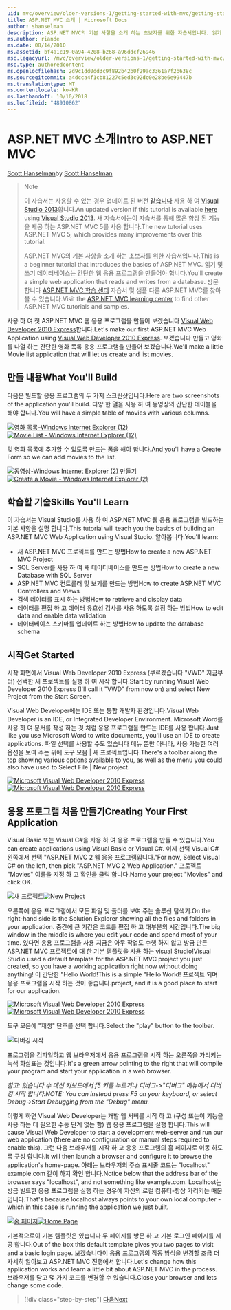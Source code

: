 ```yaml
---
uid: mvc/overview/older-versions-1/getting-started-with-mvc/getting-started-with-mvc-part1
title: ASP.NET MVC 소개 | Microsoft Docs
author: shanselman
description: ASP.NET MVC의 기본 사항을 소개 하는 초보자를 위한 자습서입니다. 읽기 및 쓰기 데이터베이스에서 간단한 웹 응용 프로그램을 만듭니다.
ms.author: riande
ms.date: 08/14/2010
ms.assetid: bf4a1c19-0a94-4208-b268-a96ddcf26946
msc.legacyurl: /mvc/overview/older-versions-1/getting-started-with-mvc/getting-started-with-mvc-part1
msc.type: authoredcontent
ms.openlocfilehash: 2d9c1dd0dd3c9f892b42b0f29ac3361a7f2b638c
ms.sourcegitcommit: a4dcca4f1cb81227c5ed3c92dc0e28be6e99447b
ms.translationtype: MT
ms.contentlocale: ko-KR
ms.lasthandoff: 10/10/2018
ms.locfileid: "48910862"
---
```

<a name="intro-to-aspnet-mvc"></a><span data-ttu-id="14226-104">ASP.NET MVC 소개</span><span class="sxs-lookup"><span data-stu-id="14226-104">Intro to ASP.NET MVC</span></span>
====================
<span data-ttu-id="14226-105">[Scott Hanselman](https://github.com/shanselman)</span><span class="sxs-lookup"><span data-stu-id="14226-105">by [Scott Hanselman](https://github.com/shanselman)</span></span>

> > [!NOTE]
> > <span data-ttu-id="14226-106">이 자습서는 사용할 수 있는 경우 업데이트 된 버전 [같습니다](../../getting-started/introduction/getting-started.md) 사용 하 여 [Visual Studio 2013](https://my.visualstudio.com/Downloads?q=visual%20studio%202013)합니다.</span><span class="sxs-lookup"><span data-stu-id="14226-106">An updated version if this tutorial is available [here](../../getting-started/introduction/getting-started.md) using [Visual Studio 2013](https://my.visualstudio.com/Downloads?q=visual%20studio%202013).</span></span> <span data-ttu-id="14226-107">새 자습서에는이 자습서를 통해 많은 향상 된 기능을 제공 하는 ASP.NET MVC 5를 사용 합니다.</span><span class="sxs-lookup"><span data-stu-id="14226-107">The new tutorial uses ASP.NET MVC 5, which provides many improvements over this tutorial.</span></span>
>
>
> <span data-ttu-id="14226-108">ASP.NET MVC의 기본 사항을 소개 하는 초보자를 위한 자습서입니다.</span><span class="sxs-lookup"><span data-stu-id="14226-108">This is a beginner tutorial that introduces the basics of ASP.NET MVC.</span></span> <span data-ttu-id="14226-109">읽기 및 쓰기 데이터베이스는 간단한 웹 응용 프로그램을 만들어야 합니다.</span><span class="sxs-lookup"><span data-stu-id="14226-109">You'll create a simple web application that reads and writes from a database.</span></span> <span data-ttu-id="14226-110">방문 합니다 [ASP.NET MVC 학습 센터](../../../index.md) 자습서 및 샘플 다른 ASP.NET MVC를 찾아볼 수 있습니다.</span><span class="sxs-lookup"><span data-stu-id="14226-110">Visit the [ASP.NET MVC learning center](../../../index.md) to find other ASP.NET MVC tutorials and samples.</span></span>


<span data-ttu-id="14226-111">사용 하 여 첫 ASP.NET MVC 웹 응용 프로그램을 만들어 보겠습니다 [Visual Web Developer 2010 Express](https://www.microsoft.com/express/Web/)합니다.</span><span class="sxs-lookup"><span data-stu-id="14226-111">Let's make our first ASP.NET MVC Web Application using [Visual Web Developer 2010 Express](https://www.microsoft.com/express/Web/).</span></span> <span data-ttu-id="14226-112">보겠습니다 만들고 영화를 나열 하는 간단한 영화 목록 응용 프로그램을 만들어 보겠습니다.</span><span class="sxs-lookup"><span data-stu-id="14226-112">We'll make a little Movie list application that will let us create and list movies.</span></span>

## <a name="what-youll-build"></a><span data-ttu-id="14226-113">만들 내용</span><span class="sxs-lookup"><span data-stu-id="14226-113">What You'll Build</span></span>

<span data-ttu-id="14226-114">다음은 빌드할 응용 프로그램의 두 가지 스크린샷입니다.</span><span class="sxs-lookup"><span data-stu-id="14226-114">Here are two screenshots of the application you'll build.</span></span> <span data-ttu-id="14226-115">다양 한 열을 사용 하 여 동영상의 간단한 테이블을 해야 합니다.</span><span class="sxs-lookup"><span data-stu-id="14226-115">You will have a simple table of movies with various columns.</span></span>

<span data-ttu-id="14226-116">[![영화 목록-Windows Internet Explorer (12)](getting-started-with-mvc-part1/_static/image2.png)](getting-started-with-mvc-part1/_static/image1.png)</span><span class="sxs-lookup"><span data-stu-id="14226-116">[![Movie List - Windows Internet Explorer (12)](getting-started-with-mvc-part1/_static/image2.png)](getting-started-with-mvc-part1/_static/image1.png)</span></span>

<span data-ttu-id="14226-117">및 영화 목록에 추가할 수 있도록 만드는 폼을 해야 합니다.</span><span class="sxs-lookup"><span data-stu-id="14226-117">And you'll have a Create Form so we can add movies to the list.</span></span>

<span data-ttu-id="14226-118">[![동영상-Windows Internet Explorer (2) 만들기](getting-started-with-mvc-part1/_static/image4.png)](getting-started-with-mvc-part1/_static/image3.png)</span><span class="sxs-lookup"><span data-stu-id="14226-118">[![Create a Movie - Windows Internet Explorer (2)](getting-started-with-mvc-part1/_static/image4.png)](getting-started-with-mvc-part1/_static/image3.png)</span></span>

## <a name="skills-youll-learn"></a><span data-ttu-id="14226-119">학습할 기술</span><span class="sxs-lookup"><span data-stu-id="14226-119">Skills You'll Learn</span></span>

<span data-ttu-id="14226-120">이 자습서는 Visual Studio를 사용 하 여 ASP.NET MVC 웹 응용 프로그램을 빌드하는 기본 사항을 설명 합니다.</span><span class="sxs-lookup"><span data-stu-id="14226-120">This tutorial will teach you the basics of building an ASP.NET MVC Web Application using Visual Studio.</span></span> <span data-ttu-id="14226-121">알아봅니다.</span><span class="sxs-lookup"><span data-stu-id="14226-121">You'll learn:</span></span>

- <span data-ttu-id="14226-122">새 ASP.NET MVC 프로젝트를 만드는 방법</span><span class="sxs-lookup"><span data-stu-id="14226-122">How to create a new ASP.NET MVC Project</span></span>
- <span data-ttu-id="14226-123">SQL Server를 사용 하 여 새 데이터베이스를 만드는 방법</span><span class="sxs-lookup"><span data-stu-id="14226-123">How to create a new Database with SQL Server</span></span>
- <span data-ttu-id="14226-124">ASP.NET MVC 컨트롤러 및 보기를 만드는 방법</span><span class="sxs-lookup"><span data-stu-id="14226-124">How to create ASP.NET MVC Controllers and Views</span></span>
- <span data-ttu-id="14226-125">검색 데이터를 표시 하는 방법</span><span class="sxs-lookup"><span data-stu-id="14226-125">How to retrieve and display data</span></span>
- <span data-ttu-id="14226-126">데이터를 편집 하 고 데이터 유효성 검사를 사용 하도록 설정 하는 방법</span><span class="sxs-lookup"><span data-stu-id="14226-126">How to edit data and enable data validation</span></span>
- <span data-ttu-id="14226-127">데이터베이스 스키마를 업데이트 하는 방법</span><span class="sxs-lookup"><span data-stu-id="14226-127">How to update the database schema</span></span>

## <a name="get-started"></a><span data-ttu-id="14226-128">시작</span><span class="sxs-lookup"><span data-stu-id="14226-128">Get Started</span></span>

<span data-ttu-id="14226-129">시작 화면에서 Visual Web Developer 2010 Express (부르겠습니다 "VWD" 지금부터) 선택한 새 프로젝트를 실행 하 여 시작 합니다.</span><span class="sxs-lookup"><span data-stu-id="14226-129">Start by running Visual Web Developer 2010 Express (I'll call it "VWD" from now on) and select New Project from the Start Screen.</span></span>

<span data-ttu-id="14226-130">Visual Web Developer에는 IDE 또는 통합 개발자 환경입니다.</span><span class="sxs-lookup"><span data-stu-id="14226-130">Visual Web Developer is an IDE, or Integrated Developer Environment.</span></span> <span data-ttu-id="14226-131">Microsoft Word를 사용 하 여 문서를 작성 하는 것 처럼 응용 프로그램을 만드는 IDE를 사용 합니다.</span><span class="sxs-lookup"><span data-stu-id="14226-131">Just like you use Microsoft Word to write documents, you'll use an IDE to create applications.</span></span> <span data-ttu-id="14226-132">파일 선택를 사용할 수도 있습니다 메뉴 뿐만 아니라, 사용 가능한 여러 옵션을 보여 주는 위에 도구 모음 | 새 프로젝트입니다.</span><span class="sxs-lookup"><span data-stu-id="14226-132">There's a toolbar along the top showing various options available to you, as well as the menu you could also have used to Select File | New project.</span></span>

<span data-ttu-id="14226-133">[![Microsoft Visual Web Developer 2010 Express](getting-started-with-mvc-part1/_static/image6.png)](getting-started-with-mvc-part1/_static/image5.png)</span><span class="sxs-lookup"><span data-stu-id="14226-133">[![Microsoft Visual Web Developer 2010 Express](getting-started-with-mvc-part1/_static/image6.png)](getting-started-with-mvc-part1/_static/image5.png)</span></span>

## <a name="creating-your-first-application"></a><span data-ttu-id="14226-134">응용 프로그램 처음 만들기</span><span class="sxs-lookup"><span data-stu-id="14226-134">Creating Your First Application</span></span>

<span data-ttu-id="14226-135">Visual Basic 또는 Visual C#을 사용 하 여 응용 프로그램을 만들 수 있습니다.</span><span class="sxs-lookup"><span data-stu-id="14226-135">You can create applications using Visual Basic or Visual C#.</span></span> <span data-ttu-id="14226-136">이제 선택 Visual C# 왼쪽에서 선택 "ASP.NET MVC 2 웹 응용 프로그램입니다."</span><span class="sxs-lookup"><span data-stu-id="14226-136">For now, Select Visual C# on the left, then pick "ASP.NET MVC 2 Web Application."</span></span> <span data-ttu-id="14226-137">프로젝트 "Movies" 이름을 지정 하 고 확인을 클릭 합니다.</span><span class="sxs-lookup"><span data-stu-id="14226-137">Name your project "Movies" and click OK.</span></span>

<span data-ttu-id="14226-138">[![새 프로젝트](getting-started-with-mvc-part1/_static/image8.png)](getting-started-with-mvc-part1/_static/image7.png)</span><span class="sxs-lookup"><span data-stu-id="14226-138">[![New Project](getting-started-with-mvc-part1/_static/image8.png)](getting-started-with-mvc-part1/_static/image7.png)</span></span>

<span data-ttu-id="14226-139">오른쪽에 응용 프로그램에서 모든 파일 및 폴더를 보여 주는 솔루션 탐색기.</span><span class="sxs-lookup"><span data-stu-id="14226-139">On the right-hand side is the Solution Explorer showing all the files and folders in your application.</span></span> <span data-ttu-id="14226-140">중간에 큰 기간은 코드를 편집 하 고 대부분의 시간입니다.</span><span class="sxs-lookup"><span data-stu-id="14226-140">The big window in the middle is where you edit your code and spend most of your time.</span></span> <span data-ttu-id="14226-141">있다면 응용 프로그램을 사용 지금은 아무 작업도 수행 하지 않고 방금 만든 ASP.NET MVC 프로젝트에 대 한 기본 템플릿을 사용 하는 visual Studio!</span><span class="sxs-lookup"><span data-stu-id="14226-141">Visual Studio used a default template for the ASP.NET MVC project you just created, so you have a working application right now without doing anything!</span></span> <span data-ttu-id="14226-142">이 간단한 "Hello World!</span><span class="sxs-lookup"><span data-stu-id="14226-142">This is a simple "Hello World!</span></span> <span data-ttu-id="14226-143">프로젝트 되며 응용 프로그램을 시작 하는 것이 좋습니다.</span><span class="sxs-lookup"><span data-stu-id="14226-143">project, and it is a good place to start for our application.</span></span>

<span data-ttu-id="14226-144">[![Microsoft Visual Web Developer 2010 Express](getting-started-with-mvc-part1/_static/image10.png)](getting-started-with-mvc-part1/_static/image9.png)</span><span class="sxs-lookup"><span data-stu-id="14226-144">[![Microsoft Visual Web Developer 2010 Express](getting-started-with-mvc-part1/_static/image10.png)](getting-started-with-mvc-part1/_static/image9.png)</span></span>

<span data-ttu-id="14226-145">도구 모음에 "재생" 단추를 선택 합니다.</span><span class="sxs-lookup"><span data-stu-id="14226-145">Select the "play" button to the toolbar.</span></span>

![디버깅 시작](getting-started-with-mvc-part1/_static/image11.png)

<span data-ttu-id="14226-147">프로그램을 컴파일하고 웹 브라우저에서 응용 프로그램을 시작 하는 오른쪽을 가리키는 녹색 화살표는 것입니다.</span><span class="sxs-lookup"><span data-stu-id="14226-147">It's a green arrow pointing to the right that will compile your program and start your application in a web browser.</span></span>

<span data-ttu-id="14226-148">*참고: 있습니다 수 대신 키보드에서 f5 키를 누르거나 디버그-&gt;"디버그" 메뉴에서 디버깅 시작 합니다.*</span><span class="sxs-lookup"><span data-stu-id="14226-148">*NOTE: You can instead press F5 on your keyboard, or select Debug-&gt;Start Debugging from the "Debug" menu.*</span></span>

<span data-ttu-id="14226-149">이렇게 하면 Visual Web Developer는 개발 웹 서버를 시작 하 고 (구성 또는이 기능을 사용 하는 데 필요한 수동 단계 없는 함) 웹 응용 프로그램을 실행 합니다.</span><span class="sxs-lookup"><span data-stu-id="14226-149">This will cause Visual Web Developer to start a development web-server and run our web application (there are no configuration or manual steps required to enable this).</span></span> <span data-ttu-id="14226-150">그런 다음 브라우저를 시작 하 고 응용 프로그램의 홈 페이지로 이동 하도록 구성 합니다.</span><span class="sxs-lookup"><span data-stu-id="14226-150">It will then launch a browser and configure it to browse the application's home-page.</span></span> <span data-ttu-id="14226-151">아래는 브라우저의 주소 표시줄 코드는 "localhost" example.com 같이 하지 확인 합니다.</span><span class="sxs-lookup"><span data-stu-id="14226-151">Notice below that the address bar of the browser says "localhost", and not something like example.com.</span></span> <span data-ttu-id="14226-152">Localhost는 방금 빌드한 응용 프로그램을 실행 하는 경우에 자신의 로컬 컴퓨터-항상 가리키는 때문입니다.</span><span class="sxs-lookup"><span data-stu-id="14226-152">That's because localhost always points to your own local computer - which in this case is running the application we just built.</span></span>

<span data-ttu-id="14226-153">[![홈 페이지](getting-started-with-mvc-part1/_static/image13.png)](getting-started-with-mvc-part1/_static/image12.png)</span><span class="sxs-lookup"><span data-stu-id="14226-153">[![Home Page](getting-started-with-mvc-part1/_static/image13.png)](getting-started-with-mvc-part1/_static/image12.png)</span></span>

<span data-ttu-id="14226-154">기본적으로이 기본 템플릿은 있습니다 두 페이지를 방문 하 고 기본 로그인 페이지를 제공 합니다.</span><span class="sxs-lookup"><span data-stu-id="14226-154">Out of the box this default template gives you two pages to visit and a basic login page.</span></span> <span data-ttu-id="14226-155">보겠습니다이 응용 프로그램의 작동 방식을 변경할 조금 더 자세히 알아보고 ASP.NET MVC 진행에서 합니다.</span><span class="sxs-lookup"><span data-stu-id="14226-155">Let's change how this application works and learn a little bit about ASP.NET MVC in the process.</span></span> <span data-ttu-id="14226-156">브라우저를 닫고 몇 가지 코드를 변경할 수 있습니다.</span><span class="sxs-lookup"><span data-stu-id="14226-156">Close your browser and lets change some code.</span></span>

> [!div class="step-by-step"]
> [<span data-ttu-id="14226-157">다음</span><span class="sxs-lookup"><span data-stu-id="14226-157">Next</span></span>](getting-started-with-mvc-part2.md)
